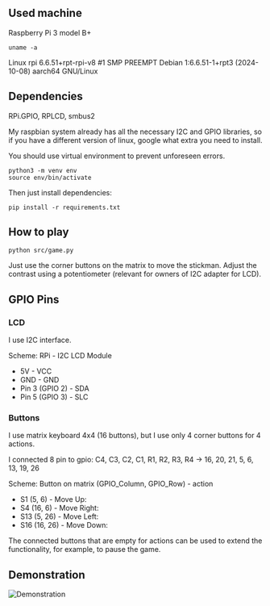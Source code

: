 ## Used machine

Raspberry Pi 3 model B+

```uname -a```

Linux rpi 6.6.51+rpt-rpi-v8 #1 SMP PREEMPT Debian 1:6.6.51-1+rpt3 (2024-10-08) aarch64 GNU/Linux


## Dependencies 

RPi.GPIO, RPLCD, smbus2

My raspbian system already has all the necessary I2C and GPIO libraries, so if you have a different version of linux, 
google what extra you need to install.

You should use virtual environment to prevent unforeseen errors.
```
python3 -m venv env
source env/bin/activate
```

Then just install dependencies:
```
pip install -r requirements.txt
```

## How to play

```python src/game.py```

Just use the corner buttons on the matrix to move the stickman. 
Adjust the contrast using a potentiometer (relevant for owners of I2C adapter for LCD).


## GPIO Pins

### LCD

I use I2C interface.

Scheme: RPi - I2C LCD Module
- 5V - VCC
- GND - GND
- Pin 3 (GPIO 2) - SDA
- Pin 5 (GPIO 3) - SLC

### Buttons

I use matrix keyboard 4x4 (16 buttons), but I use only 4 corner buttons for 4 actions.

I connected 8 pin to gpio: 
C4, C3, C2, C1, R1, R2, R3, R4 -> 16, 20, 21, 5, 6, 13, 19, 26

Scheme: Button on matrix (GPIO_Column, GPIO_Row) - action
- S1 (5, 6) - Move Up: 
- S4 (16, 6) - Move Right: 
- S13 (5, 26) - Move Left: 
- S16 (16, 26) - Move Down: 

The connected buttons that are empty for actions can be used to extend the functionality, 
for example, to pause the game.  


## Demonstration

![Demonstration](https://github.com/simonoffcc/rpi-lcd-game/blob/master/images/result.jpg)